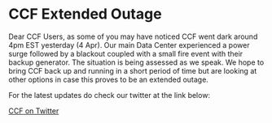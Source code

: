 # CCF Extended Outage

Dear CCF Users, as some of you may have noticed CCF went dark around 4pm EST yesterday (4 Apr). Our main Data Center experienced a power surge followed by a blackout coupled with a small fire event with their backup generator. The situation is being assessed as we speak. We hope to bring CCF back up and running in a short period of time but are looking at other options in case this proves to be an extended outage.

For the latest updates do check our twitter at the link below:

[CCF on Twitter](https://twitter.com/CorvetteForums)

